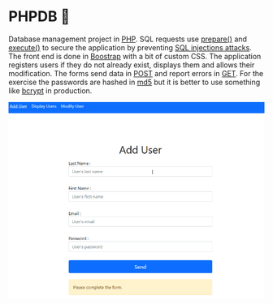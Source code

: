 # PHPDB :elephant:

Database management project in [PHP](https://www.php.net/). SQL requests use [prepare()](https://www.php.net/manual/en/pdo.prepare.php) and [execute()](https://www.php.net/manual/en/pdostatement.execute.php) to secure the application by preventing [SQL injections attacks](https://developer.mozilla.org/en-US/docs/Glossary/SQL_Injection). The front end is done in [Boostrap](https://getbootstrap.com/) with a bit of custom CSS. The application registers users if they do not already exist, displays them and allows their modification. The forms send data in [POST](https://developer.mozilla.org/en-US/docs/Web/HTTP/Methods/POST) and report errors in [GET](https://developer.mozilla.org/en-US/docs/Web/HTTP/Methods/GET). For the exercise the passwords are hashed in [md5](https://www.php.net/manual/en/function.md5.php) but it is better to use something like [bcrypt](https://en.wikipedia.org/wiki/Bcrypt) in production.

![Demo gif](PHPDB.gif)
